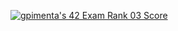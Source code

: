 [![gpimenta's 42 Exam Rank 03 Score](https://badge42.vercel.app/api/v2/cldx0plxj00060fl5yi95cgh9/project/3023445)](https://github.com/JaeSeoKim/badge42)
